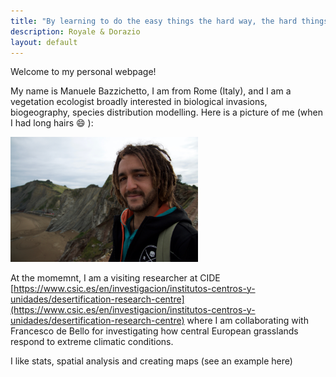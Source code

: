 ```yaml
---
title: "By learning to do the easy things the hard way, the hard things will become easy"
description: Royale & Dorazio
layout: default
---
```


Welcome to my personal webpage!

My name is Manuele Bazzichetto, I am from Rome (Italy), and I am a vegetation ecologist broadly interested in biological invasions, biogeography, species distribution modelling. Here is a picture of me (when I had long hairs  :smile: ):

<img src="images/DSC_2169.jpg" width="300" />

At the momemnt, I am a visiting researcher at CIDE [https://www.csic.es/en/investigacion/institutos-centros-y-unidades/desertification-research-centre](https://www.csic.es/en/investigacion/institutos-centros-y-unidades/desertification-research-centre) where I am collaborating with Francesco de Bello for investigating how central European grasslands respond to extreme climatic conditions. 

I like stats, spatial analysis and creating maps (see an example here) []()

